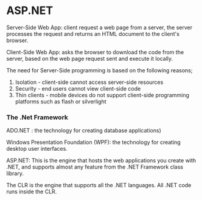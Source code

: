 # ASP.NET

Server-Side Web App: client request a web page from a server, the server processes the request and returns an HTML document to the client's browser.

Client-Side Web App: asks the browser to download the code from the server, based on the web page request sent and execute it locally.

The need for Server-Side programming is based on the following reasons;

1. Isolation - client-side cannot access server-side resources
2. Security - end users cannot view client-side code
3. Thin clients - mobile devices do not support client-side programming platforms such as flash or silverlight

### The .Net Framework

ADO.NET : the technology for creating database applications)

Windows Presentation Foundation (WPF): the technology for creating desktop user interfaces.

ASP.NET: This is the engine that hosts the web applications you create with .NET, and supports almost any feature from the .NET Framework class library.

The CLR is the engine that supports all the .NET languages. All .NET code runs inside the CLR.
